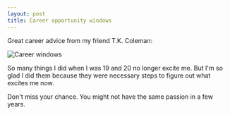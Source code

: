 ```yaml
---
layout: post
title: Career opportunity windows
---
```


Great career advice from my friend T.K. Coleman:

![Career windows](/commonplace/assets/images/opportunity-windows.png)

So many things I did when I was 19 and 20 no longer excite me. But I'm so glad I did them because they were necessary steps to figure out what excites me now.

Don't miss your chance. You might not have the same passion in a few years.
